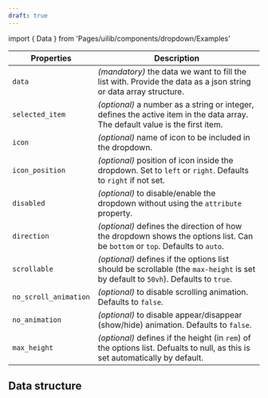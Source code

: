 ```yaml
---
draft: true
---
```


import { Data } from 'Pages/uilib/components/dropdown/Examples'

| Properties            | Description                                                                                                                       |
| --------------------- | --------------------------------------------------------------------------------------------------------------------------------- |
| `data`                | _(mandatory)_ the data we want to fill the list with. Provide the data as a json string or data array structure.                  |
| `selected_item`       | _(optional)_ a number as a string or integer, defines the active item in the data array. The default value is the first item.     |
| `icon`                | _(optional)_ name of icon to be included in the dropdown.                                                                         |
| `icon_position`       | _(optional)_ position of icon inside the dropdown. Set to `left` or `right`. Defaults to `right` if not set.                      |
| `disabled`            | _(optional)_ to disable/enable the dropdown without using the `attribute` property.                                               |
| `direction`           | _(optional)_ defines the direction of how the dropdown shows the options list. Can be `bottom` or `top`. Defaults to `auto`.      |
| `scrollable`          | _(optional)_ defines if the options list should be scrollable (the `max-height` is set by default to `50vh`). Defaults to `true`. |
| `no_scroll_animation` | _(optional)_ to disable scrolling animation. Defaults to `false`.                                                                 |
| `no_animation`        | _(optional)_ to disable appear/disappear (show/hide) animation. Defaults to `false`.                                              |
| `max_height`          | _(optional)_ defines if the height (in `rem`) of the options list. Defualts to null, as this is set automatically by default.     |

## Data structure

<Data />
